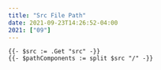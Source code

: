 ```yaml
---
title: "Src File Path"
date: 2021-09-23T14:26:52-04:00
2021: ["09"]
---
```


```go-html-template
{{- $src := .Get "src" -}}
{{- $pathComponents := split $src "/" -}}
```
